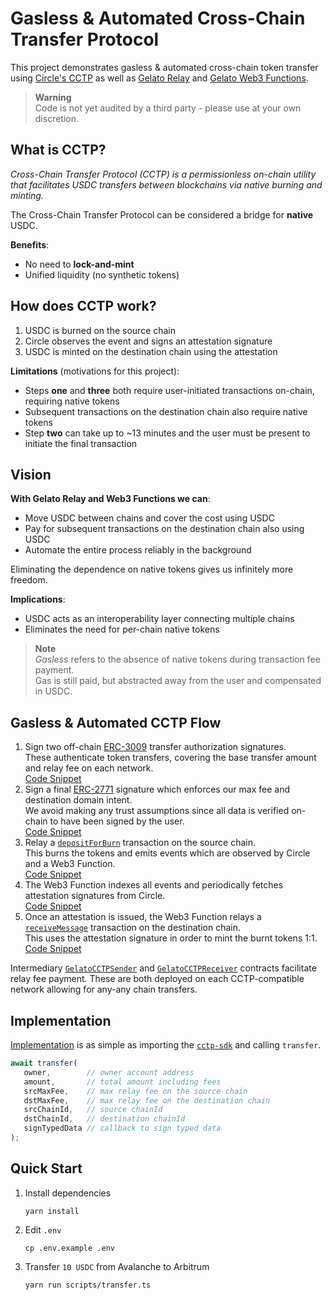 # Gasless & Automated Cross-Chain Transfer Protocol
This project demonstrates gasless & automated cross-chain token transfer using [Circle's CCTP](https://developers.circle.com/stablecoin/docs) as well as [Gelato Relay](https://www.gelato.network/relay) and [Gelato Web3 Functions](https://beta.app.gelato.network/).

> **Warning**  
> Code is not yet audited by a third party - please use at your own discretion.

## What is CCTP?
*Cross-Chain Transfer Protocol (CCTP) is a permissionless on-chain utility that facilitates USDC transfers between blockchains via native burning and minting.*

The Cross-Chain Transfer Protocol can be considered a bridge for **native** USDC.

**Benefits**:
- No need to **lock-and-mint**
- Unified liquidity (no synthetic tokens)

## How does CCTP work?
1. USDC is burned on the source chain
2. Circle observes the event and signs an attestation signature
3. USDC is minted on the destination chain using the attestation

**Limitations** (motivations for this project):
- Steps **one** and **three** both require user-initiated transactions on-chain, requiring native tokens
- Subsequent transactions on the destination chain also require native tokens
- Step **two** can take up to ~13 minutes and the user must be present to initiate the final transaction

## Vision
**With Gelato Relay and Web3 Functions we can**:
- Move USDC between chains and cover the cost using USDC
- Pay for subsequent transactions on the destination chain also using USDC
- Automate the entire process reliably in the background

Eliminating the dependence on native tokens gives us infinitely more freedom.

**Implications**:
- USDC acts as an interoperability layer connecting multiple chains
- Eliminates the need for per-chain native tokens

> **Note**  
> *Gasless* refers to the absence of native tokens during transaction fee payment.  
> Gas is still paid, but abstracted away from the user and compensated in USDC.

## Gasless & Automated CCTP Flow
1. Sign two off-chain [ERC-3009](https://eips.ethereum.org/EIPS/eip-3009) transfer authorization signatures.  
   These authenticate token transfers, covering the base transfer amount and relay fee on each network.  
   [Code Snippet](https://github.com/gelatodigital/gasless-cctp/blob/main/src/cctp-sdk/index.ts#L33-L49)
2. Sign a final [ERC-2771](https://eips.ethereum.org/EIPS/eip-2771) signature which enforces our max fee and destination domain intent.  
   We avoid making any trust assumptions since all data is verified on-chain to have been signed by the user.  
   [Code Snippet](https://github.com/gelatodigital/gasless-cctp/blob/main/src/cctp-sdk/index.ts#L82-L86)
3. Relay a [`depositForBurn`](https://developers.circle.com/stablecoin/docs/cctp-tokenmessenger#depositforburn) transaction on the source chain.  
   This burns the tokens and emits events which are observed by Circle and a Web3 Function.  
   [Code Snippet](https://github.com/gelatodigital/gasless-cctp/blob/main/src/cctp-sdk/index.ts#L88-L93)
4. The Web3 Function indexes all events and periodically fetches attestation signatures from Circle.  
   [Code Snippet](https://github.com/gelatodigital/gasless-cctp/blob/main/web3-functions/gelato-cctp/index.ts#L105-L158)
5. Once an attestation is issued, the Web3 Function relays a [`receiveMessage`](https://developers.circle.com/stablecoin/docs/cctp-messagetransmitter#receivemessage) transaction on the destination chain.  
   This uses the attestation signature in order to mint the burnt tokens 1:1.  
   [Code Snippet](https://github.com/gelatodigital/gasless-cctp/blob/main/web3-functions/gelato-cctp/index.ts#L160-L193)

Intermediary [`GelatoCCTPSender`](https://github.com/gelatodigital/gasless-cctp/blob/main/contracts/GelatoCCTPSender.sol) and [`GelatoCCTPReceiver`](https://github.com/gelatodigital/gasless-cctp/blob/main/contracts/GelatoCCTPReceiver.sol) contracts facilitate relay fee payment.
These are both deployed on each CCTP-compatible network allowing for any-any chain transfers.

## Implementation
[Implementation](https://github.com/gelatodigital/gasless-cctp/blob/main/scripts/transfer.ts#L10-L18) is as simple as importing the [`cctp-sdk`](https://github.com/gelatodigital/gasless-cctp/tree/main/src/cctp-sdk) and calling `transfer`.

```ts
await transfer(
   owner,        // owner account address
   amount,       // total amount including fees
   srcMaxFee,    // max relay fee on the source chain
   dstMaxFee,    // max relay fee on the destination chain
   srcChainId,   // source chainId
   dstChainId,   // destination chainId
   signTypedData // callback to sign typed data
);
```

## Quick Start

1. Install dependencies
   ```
   yarn install
   ```
2. Edit ``.env``
   ```
   cp .env.example .env
   ```
3. Transfer `10 USDC` from Avalanche to Arbitrum
   ```
   yarn run scripts/transfer.ts
   ```
